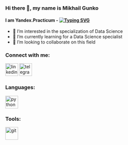 
<!--
**GMi-s/GMi-s** is a ✨ _special_ ✨ repository because its `README.md` (this file) appears on your GitHub profile.
--->

### Hi there 👋, my name is Mikhail Gunko
#### I am Yandex.Practicum - <a href="https://git.io/typing-svg"><img src="https://readme-typing-svg.herokuapp.com?font=DynaPuff&size=24&pause=1000&color=3C3EF7&vCenter=true&width=435&lines=Data+Science+Student" alt="Typing SVG" /></a>


- 👀 I’m interested in the specialization of Data Science
- 🌱 I’m currently learning for a Data Science specialist
- 💞️ I’m looking to collaborate on this field



### Connect with me:
[<img src='https://cdn.jsdelivr.net/npm/simple-icons@3.0.1/icons/linkedin.svg' alt='linkedin' height='40'>](https://www.linkedin.com/in/https://www.linkedin.com/in/mikhail-gunko/)  [<img src='https://cdn.jsdelivr.net/npm/simple-icons@3.0.1/icons/telegram.svg' alt='telegram' height='40'>](https://t.me/MGunko)  



### Languages:
 
<a href="https://www.python.org" target="_blank" rel="noreferrer"> <img src="https://raw.githubusercontent.com/daniilshat/daniilshat/2d7eafe5250314b3d422c86b35de062e0f1f5178/icons/python.svg" alt="python" width="40" height="40"/> </a> 


### Tools:

<a href="https://jupyter.org/" target="_blank" rel="noreferrer"> <img src="https://raw.githubusercontent.com/daniilshat/daniilshat/2583381c09497c680369e95dce7e029d93484d94/icons/Jupyter.svg" alt="git" width="40" height="40"/> </a> 

</p>
